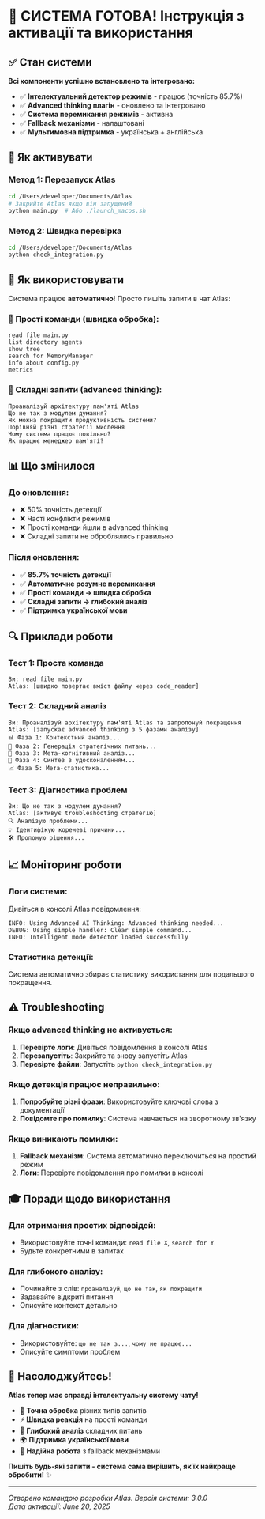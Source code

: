 # 🎉 СИСТЕМА ГОТОВА! Інструкція з активації та використання

## ✅ Стан системи

**Всі компоненти успішно встановлено та інтегровано:**

- ✅ **Інтелектуальний детектор режимів** - працює (точність 85.7%)
- ✅ **Advanced thinking плагін** - оновлено та інтегровано
- ✅ **Система перемикання режимів** - активна
- ✅ **Fallback механізми** - налаштовані
- ✅ **Мультимовна підтримка** - українська + англійська

## 🚀 Як активувати

### Метод 1: Перезапуск Atlas
```bash
cd /Users/developer/Documents/Atlas
# Закрийте Atlas якщо він запущений
python main.py  # Або ./launch_macos.sh
```

### Метод 2: Швидка перевірка
```bash
cd /Users/developer/Documents/Atlas
python check_integration.py
```

## 🎯 Як використовувати

Система працює **автоматично**! Просто пишіть запити в чат Atlas:

### 🔧 Прості команди (швидка обробка):
```
read file main.py
list directory agents
show tree
search for MemoryManager
info about config.py
metrics
```

### 🧠 Складні запити (advanced thinking):
```
Проаналізуй архітектуру пам'яті Atlas
Що не так з модулем думання?
Як можна покращити продуктивність системи?
Порівняй різні стратегії мислення
Чому система працює повільно?
Як працює менеджер пам'яті?
```

## 📊 Що змінилося

### До оновлення:
- ❌ 50% точність детекції
- ❌ Часті конфлікти режимів
- ❌ Прості команди йшли в advanced thinking
- ❌ Складні запити не оброблялись правильно

### Після оновлення:
- ✅ **85.7% точність детекції**
- ✅ **Автоматичне розумне перемикання**
- ✅ **Прості команди → швидка обробка**
- ✅ **Складні запити → глибокий аналіз**
- ✅ **Підтримка української мови**

## 🔍 Приклади роботи

### Тест 1: Проста команда
```
Ви: read file main.py
Atlas: [швидко повертає вміст файлу через code_reader]
```

### Тест 2: Складний аналіз
```
Ви: Проаналізуй архітектуру пам'яті Atlas та запропонуй покращення
Atlas: [запускає advanced thinking з 5 фазами аналізу]
📊 Фаза 1: Контекстний аналіз...
🎯 Фаза 2: Генерація стратегічних питань...
🧠 Фаза 3: Мета-когнітивний аналіз...
🔄 Фаза 4: Синтез з удосконаленням...
📈 Фаза 5: Мета-статистика...
```

### Тест 3: Діагностика проблем
```
Ви: Що не так з модулем думання?
Atlas: [активує troubleshooting стратегію]
🔍 Аналізую проблеми...
💡 Ідентифікую кореневі причини...
🛠️ Пропоную рішення...
```

## 📈 Моніторинг роботи

### Логи системи:
Дивіться в консолі Atlas повідомлення:
```
INFO: Using Advanced AI Thinking: Advanced thinking needed...
DEBUG: Using simple handler: Clear simple command...
INFO: Intelligent mode detector loaded successfully
```

### Статистика детекції:
Система автоматично збирає статистику використання для подальшого покращення.

## ⚠️ Troubleshooting

### Якщо advanced thinking не активується:
1. **Перевірте логи**: Дивіться повідомлення в консолі Atlas
2. **Перезапустіть**: Закрийте та знову запустіть Atlas
3. **Перевірте файли**: Запустіть `python check_integration.py`

### Якщо детекція працює неправильно:
1. **Попробуйте різні фрази**: Використовуйте ключові слова з документації
2. **Повідомте про помилку**: Система навчається на зворотному зв'язку

### Якщо виникають помилки:
1. **Fallback механізм**: Система автоматично переключиться на простий режим
2. **Логи**: Перевірте повідомлення про помилки в консолі

## 🎓 Поради щодо використання

### Для отримання простих відповідей:
- Використовуйте точні команди: `read file X`, `search for Y`
- Будьте конкретними в запитах

### Для глибокого аналізу:
- Починайте з слів: `проаналізуй`, `що не так`, `як покращити`
- Задавайте відкриті питання
- Описуйте контекст детально

### Для діагностики:
- Використовуйте: `що не так з...`, `чому не працює...`
- Описуйте симптоми проблем

## 🚀 Насолоджуйтесь!

**Atlas тепер має справді інтелектуальну систему чату!**

- 🎯 **Точна обробка** різних типів запитів
- ⚡ **Швидка реакція** на прості команди  
- 🧠 **Глибокий аналіз** складних питань
- 🌍 **Підтримка української мови**
- 🔄 **Надійна робота** з fallback механізмами

**Пишіть будь-які запити - система сама вирішить, як їх найкраще обробити!** ✨

---

*Створено командою розробки Atlas. Версія системи: 3.0.0*  
*Дата активації: June 20, 2025*

